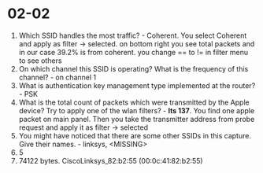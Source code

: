 # 02-02

1. Which SSID handles the most traffic? - Coherent. You select Coherent and apply as filter -> selected. on bottom right you see total packets and in our case 39.2% is from coherent. you change == to != in filter menu to see others
2. On which channel this SSID is operating? What is the frequency of this channel? - on channel 1
3. What is authentication key management type implemented at the router? - PSK
4. What is the total count of packets which were transmitted by the Apple device? Try to apply one of the wlan filters? - **Its 137**. You find one apple packet on main panel. Then you take the transmitter address from probe request and apply it as filter -> selected
5. You might have noticed that there are some other SSIDs in this capture. Give their names. - linksys, \<MISSING>
6. 5
7. 74122 bytes. CiscoLinksys\_82:b2:55 (00:0c:41:82:b2:55)
